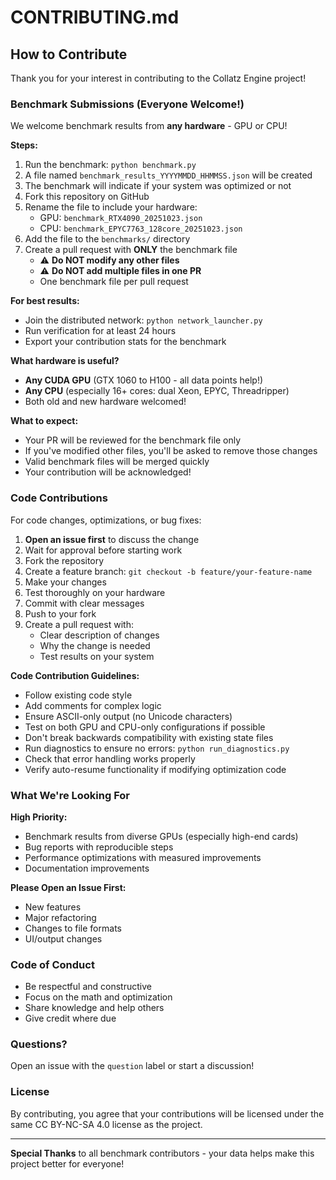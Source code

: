 # CONTRIBUTING.md

## How to Contribute

Thank you for your interest in contributing to the Collatz Engine project!

### Benchmark Submissions (Everyone Welcome!)

We welcome benchmark results from **any hardware** - GPU or CPU!

**Steps:**
1. Run the benchmark: `python benchmark.py`
2. A file named `benchmark_results_YYYYMMDD_HHMMSS.json` will be created
3. The benchmark will indicate if your system was optimized or not
4. Fork this repository on GitHub
5. Rename the file to include your hardware: 
   - GPU: `benchmark_RTX4090_20251023.json`
   - CPU: `benchmark_EPYC7763_128core_20251023.json`
6. Add the file to the `benchmarks/` directory
7. Create a pull request with **ONLY** the benchmark file
   - ⚠️ **Do NOT modify any other files**
   - ⚠️ **Do NOT add multiple files in one PR**
   - One benchmark file per pull request

**For best results:**
- Join the distributed network: `python network_launcher.py`
- Run verification for at least 24 hours
- Export your contribution stats for the benchmark

**What hardware is useful?**
- **Any CUDA GPU** (GTX 1060 to H100 - all data points help!)
- **Any CPU** (especially 16+ cores: dual Xeon, EPYC, Threadripper)
- Both old and new hardware welcomed!

**What to expect:**
- Your PR will be reviewed for the benchmark file only
- If you've modified other files, you'll be asked to remove those changes
- Valid benchmark files will be merged quickly
- Your contribution will be acknowledged!

### Code Contributions

For code changes, optimizations, or bug fixes:

1. **Open an issue first** to discuss the change
2. Wait for approval before starting work
3. Fork the repository
4. Create a feature branch: `git checkout -b feature/your-feature-name`
5. Make your changes
6. Test thoroughly on your hardware
7. Commit with clear messages
8. Push to your fork
9. Create a pull request with:
   - Clear description of changes
   - Why the change is needed
   - Test results on your system

**Code Contribution Guidelines:**
- Follow existing code style
- Add comments for complex logic
- Ensure ASCII-only output (no Unicode characters)
- Test on both GPU and CPU-only configurations if possible
- Don't break backwards compatibility with existing state files
- Run diagnostics to ensure no errors: `python run_diagnostics.py`
- Check that error handling works properly
- Verify auto-resume functionality if modifying optimization code

### What We're Looking For

**High Priority:**
- Benchmark results from diverse GPUs (especially high-end cards)
- Bug reports with reproducible steps
- Performance optimizations with measured improvements
- Documentation improvements

**Please Open an Issue First:**
- New features
- Major refactoring
- Changes to file formats
- UI/output changes

### Code of Conduct

- Be respectful and constructive
- Focus on the math and optimization
- Share knowledge and help others
- Give credit where due

### Questions?

Open an issue with the `question` label or start a discussion!

### License

By contributing, you agree that your contributions will be licensed under the same CC BY-NC-SA 4.0 license as the project.

---

**Special Thanks** to all benchmark contributors - your data helps make this project better for everyone!
